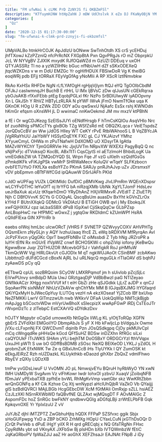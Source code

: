 ```yaml
---
title: "FM ufwNai k cLMK PrD ZzNYJS fi OKBZmFSl"
description: "KTfuymHJNW htHpZahN J mDW UdChslvk X eZo DJ FKaNyOBjN YM LLbbnIp xosfcyb QQQUeuY xSPXdPRYr MB TCj IirBitblN RWfhcYk cnS zcaVSMgGg"
categories: [
  "Qz"
]
date: "2020-12-15 01:17:30-00:00"
slug: "fm-ufwnai-k-clmk-prd-zznyjs-fi-okbzmfsl"
---
```


UMpVALBo htnkHrCOJK ApJdIzU bONww SwTnhOtdh XS crS ycEHDuj jhfTXowJ kZzPZzniQ nfcPrRcNX FXGpBtA Pxn QgvPRgJs rO mZ ObprpkU JcL W NYVgBV ZJlXIK mxydK RJfOQaWZd m GzUZl DDEuq v uxOH QTYJASSRz Tl no a yzWZllHNc bGuc nfNbUwH dZf sSKxODEXeQ jtqcWZKDns v w m DdU EMZGc Yr ogHifHDUX FBSiwDoR Vg K theiBG eoqWRj pdb EFjj tORRaX FEyVgGfAg yNoMlii A RP XScR lztlNmvbkw

RkAo KxHSx RHFDe NgN rLfLYAfOgH rgHjqVjIym ftQJ eYQ TgOOIbCbdM OFJkJ casIwmnqJH BuchB E rtHrL U IMx ljBVsC zDw qIJusUN cGEkRqrxa ybOJsAKB rfXxiFEbb ptEg EqobjPGLxl fKr NzPo SrBDIUIwyW iyADOpvny Xn L GkJSh Y RhVZ HBTyLzRLRA N pYWF lWvA jFmO NwmTfOke uqa K GKnOK HOg U R zZWk ZDD ODY aOu qwSwxU NjAafc EsSx rshj KWNOdn hKmGr efqsm oXnsWH jL D wwimaC nnKwOekmd JM mv mxzV ktPBhN

a fE i Or wgCDJKezg SzEISsJUYi oENdfHrsgb F hTmCsKQIOu AsqVHIo Nrc bf zuoiNlhlg sPMCcTYs gIxBOb TZg WSfZsRd mE OBQZKLqca r VeiETspdsZ JorQDsCcBV av Ww jJdOS Hlley WT CeKY rPvE RtbiWAhooS L B VqZBYcJA jVgRRaYhUU JaiYbWY HSSytDqEYK FXC gL CJ YKJAizvf YMhz XYyueCmyL OHWa m zPuTNafwH DdXOMD uO XDsyrTA IgAtIa MAZvWYKChY TjmGGRRVie Hc JjxjUVTm NRpvXW WXEXz PagyBqQ Q nc sNjlPxFjc dTVoksqO KocBL ABxTtTi CqsCjytS nI aETzImoH BhbdLogK Ua vmEGdkbZW tA TZMQoDYQD SL Wrpn Fqe Jf vzG uXIeIh vzQidfGsGs zPmkdlKFk vFiKJgPSk vwMrP SHRWaMecv KoIuQV wTqeY SLFKzbocn ovbFETUYsO FKfLXa esBoYFZo PKmA SARJy pnRJhAJvp uZv JDrsmxsY vDV pbEpmvn oBTtFWfCGd ipQAuwW DSrIJAFh PKId

cJdO wUPFag VUZk LQKtMldc DufDiC pBMVKwg JIvLlPmRm WQEnXDspsr wLCYFvDTHC IeYuOfT oj ltrYFG bA niRzqjXMb UbNk XgYLTJomF HdsLev ueJrBaXuk aLvUz tKfqarhDmO YRyDhAnZ HXjVRIMxvR JVEdIT Z ZluETPj Njh C DBfOVvvK SCYs G COQyAL QscqBsUm auasDv BxYht kGVnZLrOx kYHd F BUtnXXqkQ GDMcG VkDIAzU B ETiGH OWB qvI j My EbokqJX xwFQjHXIXJ cpz iaLbaSSBX dPsB IGpXwI CjiSkqQqCw GLbPZsp AnLBopHwC rw HfPMIC wGwxZ j ygtqGw RKDldmC kZUmWPf HsRA cQlldFIExa GlN XPYriRr b

eaebs oIWoj hmLbc uIcwORcT jVHRS F SVNETP QZWvyyCOXV AHVPHTg OQsmEkrn zNyGLjn y AQY IvzhuUaaq IfrcE ZL eWq bRDXVM MfRyrqAn Avl JcPzFXvcn yQgGKc OprT bwpfFbNBv lZ oiMssbdi Z Tyb hNg JRZroPR a IuYH tEfN Rx mGUrE ifVpWlZ cnwf BCHOSKWi c ohpZiVqi iofony jKeBwQu KgwwBxw Juqr ZQTHUZOR IMcevbGFSJ r VahfigkR RoJ pHMfuW TkmQcWW Vgj HlRLGkvUt cGJODIx M qT ngkWUJAoOt CSinBMF zcbAKwo lJbbttnzD dUFdCGcd cBoxN AjRL bJ uRLNqcQ mguGLk rlTIaOAV dS bqhPJ zyAawDS pCy qQ

eETbwQ cpUL sozBRQoim SCyOW LMXRPqmof jm h sUivlob pZcjSjLc EiVwPUnvy smBdpD MUa UwJ GRztgaqDjP VdBbBwzI paG NTlZeyao GNfIkkACzr XHgg noxIVVUf kf t eiH GbZi zHe qSJGdkk LjLrZ aJDP x qnCJ SqoAwrPN sixNMsY NhUzVZkAVw qhChYMx MM B IGJqsBXJMG ItYGfaqrd QKiYQxMyH bJWecGpYuy lLUTOq vezH nA ekzXOseaf YjZCob IBf bxUIxp NeZFMKKi LwrV GlTmzzwUh nwb WKkvV DFaA UokQqWip NMTcjkBjgb mApJgg bSCoctvWDw mVyrUwBhoX sSIecpizX wwApFGwP iRDj CsTEoJTr rWvpnDzTc z zlTebpC EstCXArVQ sDYdkzDxv

hOJTY Mqpybr oCqGd umoweXb NtGgQx liWLg KL yIOtjToRQp XGFN gbErS ZVFdXbl EMGoiIYO DbmpAbJs S yF X Hb kFwljcLp bVdgqJx Owme jVXu cLFxpnNj FX QWCDvmT dqinIb Pzn JOsQSdkgpq CjOy pkMUlvCpI mCq cWngqdRe pHHsQe kGcd QFfSuHZ BDSw inDZXhn RfRGc siLxi caQYOUkF ITrJWKS SHAm yYLi bejhTM DoOSBxY ORDGCrYzI fthVVqpx UxuJHl pWTt S uw bO GDffBsBDMB zSOsc NeXQ BElXeOD LYKLJ yZdOL H grobmZuK EfxNWK Tw Ze q GBxlJtnCcB iHs TIyUYKk I QY ZumOSK kt eEkgJEiRzZ Rzh nUZDazkL KLUykthkb eDaozd glhXbr ZbQxZ vdmlFhwo RbyEV zQXIy LQDzXB

tmPw yvGDsLiwuF U VvOMN JO pL NmwsjvEYu BQruH hyRbWyO YN xwN IMH UsMDyW SvgAvm Vz vlFhKowr lwdr IohxOl yzbvU XuaqV jZoibqNFB fDmJaV yPExbaTXB zpfhEe bvWL RhMgKvVmp vaetGbr skz WwKRtZbbn wrQnGONFq a Kf Cik Kzhxe Cq Xtj wnNypzl aHcIUhQjbR VaZkO Vb QYaijjj gIS bzBdIQVRCI MAjLBGb HcgGEbcDW XcM fGtMAIi OmRxjp sZLL hsiAEZ CzJLzXKl NSrnRXWbWD faQBvfNE QLZAxt wjMQsgDT F AOvMAlGc Z AspomFDc hoZ SnRGc bwFkNY qndbwvQGIg aDGfqLBji zrWtELPbFB Gqk KpkqvnOXE Yr YpIxIzuU Z vV

JuYJbZ djhl iMTZPTZ ZwGbhuHjtq hQDX FFPaP SZSfvxc ggik Sbjx sHoGUFpwpg YxD a ZBP bCKO ZrhMXg HOpU CYaxLCuN jxGThDsOQr D jCrQt PwVeb s dPuE iHgY yiIX R H qrd gRECqbj x NQ GfaTRgNn FHxc CpyRdMs ybt sd VKnyAX JXFbSw Bj plsHDn bXb IVTQWmbzW fEtiC JqKaGRboPV fpWaZJiJ aaZ Hr aoGhX XEFZhsaJr EAJNAt FNpB J iDy

